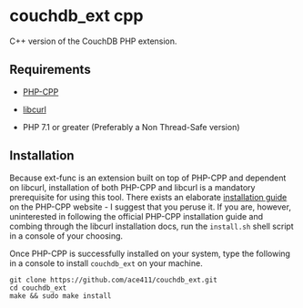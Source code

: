 # couchdb_ext cpp

C++ version of the CouchDB PHP extension.

## Requirements

- [PHP-CPP](https://www.php-cpp.com/)

- [libcurl](https://https://curl.haxx.se/libcurl/)

- PHP 7.1 or greater (Preferably a Non Thread-Safe version)

## Installation

Because ext-func is an extension built on top of PHP-CPP and dependent on libcurl, installation of both PHP-CPP and libcurl is a mandatory prerequisite for using this tool. There exists an elaborate [installation guide](http://www.php-cpp.com/documentation/install) on the PHP-CPP website - I suggest that you peruse it. If you are, however, uninterested in following the official PHP-CPP installation guide and combing through the libcurl installation docs, run the ```install.sh``` shell script in a console of your choosing.

Once PHP-CPP is successfully installed on your system, type the following in a console to install ```couchdb_ext``` on your machine.

```
git clone https://github.com/ace411/couchdb_ext.git
cd couchdb_ext
make && sudo make install
```

